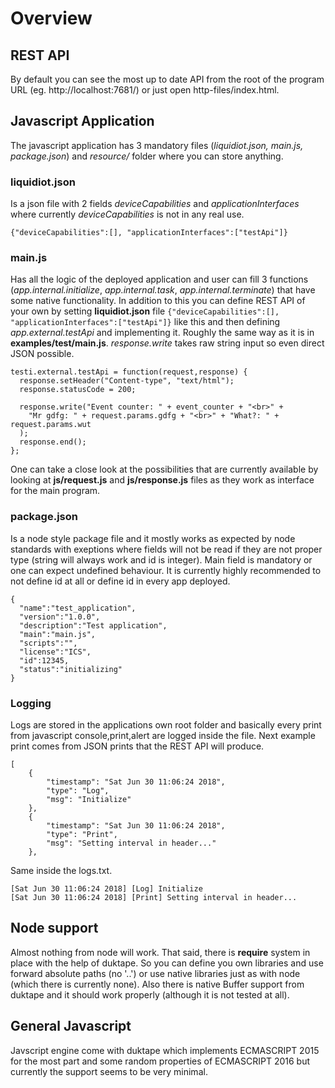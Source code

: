 # Overview
## REST API

By default you can see the most up to date API from the root of the program URL (eg. http://localhost:7681/) 
or just open http-files/index.html.

## Javascript Application

The javascript application has 3 mandatory files (*liquidiot.json, main.js, package.json*) and *resource/* folder where you can store anything.

### liquidiot.json

Is a json file with 2 fields *deviceCapabilities* and *applicationInterfaces* where currently *deviceCapabilities* is not in any real use.

```
{"deviceCapabilities":[], "applicationInterfaces":["testApi"]}
```
### main.js

Has all the logic of the deployed application and user can fill 3 functions (*app.internal.initialize*, *app.internal.task*, *app.internal.terminate*) that have some native functionality. In addition to this you can define REST API of your own by setting **liquidiot.json** file `{"deviceCapabilities":[], "applicationInterfaces":["testApi"]}` like this and then defining *app.external.testApi* and implementing it. Roughly the same way as it is in **examples/test/main.js**. *response.write* takes raw string input so even direct JSON possible.

```
testi.external.testApi = function(request,response) {
  response.setHeader("Content-type", "text/html");
  response.statusCode = 200;
      
  response.write("Event counter: " + event_counter + "<br>" + 
    "Mr gdfg: " + request.params.gdfg + "<br>" + "What?: " + request.params.wut
  );
  response.end(); 
};
```

One can take a close look at the possibilities that are currently available by looking at **js/request.js** and **js/response.js** files as they work as interface for the main program.

### package.json

Is a node style package file and it mostly works as expected by node standards with exeptions where fields will not be read if they are not proper type (string will always work and id is integer). Main field is mandatory or one can expect undefined behaviour. It is currently highly recommended to not define id at all or define id in every app deployed.

```
{
  "name":"test_application",
  "version":"1.0.0",
  "description":"Test application",
  "main":"main.js",
  "scripts":"",
  "license":"ICS",
  "id":12345,
  "status":"initializing"
}
```

### Logging

Logs are stored in the applications own root folder and basically every print from javascript console,print,alert are logged inside the file. Next example print comes from JSON prints that the REST API will produce.
``` 
[
    {
        "timestamp": "Sat Jun 30 11:06:24 2018",
        "type": "Log",
        "msg": "Initialize"
    },
    {
        "timestamp": "Sat Jun 30 11:06:24 2018",
        "type": "Print",
        "msg": "Setting interval in header..."
    },
```

Same inside the logs.txt.

```
[Sat Jun 30 11:06:24 2018] [Log] Initialize
[Sat Jun 30 11:06:24 2018] [Print] Setting interval in header...
```

## Node support

Almost nothing from node will work. That said, there is **require** system in place with the help of duktape. So you can define you own libraries and use forward absolute paths (no '..') or use native libraries just as with node (which there is currently none). Also there is native Buffer support from duktape and it should work properly (although it is not tested at all).

## General Javascript

Javscript engine come with duktape which implements ECMASCRIPT 2015 for the most part and some random properties of ECMASCRIPT 2016 but currently the support seems to be very minimal.

